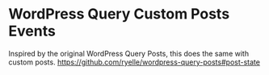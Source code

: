 WordPress Query Custom Posts Events
=====================

Inspired by the original WordPress Query Posts, this does the same with custom posts.
https://github.com/ryelle/wordpress-query-posts#post-state